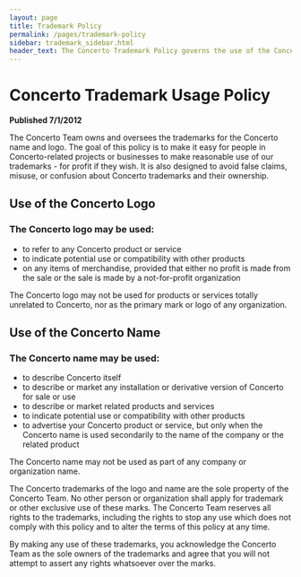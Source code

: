 ```yaml
---
layout: page
title: Trademark Policy
permalink: /pages/trademark-policy
sidebar: trademark_sidebar.html
header_text: The Concerto Trademark Policy governs the use of the Concerto name and logo mark. Read this page to find out more.
---
```


# Concerto Trademark Usage Policy

**Published 7/1/2012**

The Concerto Team owns and oversees the trademarks for the Concerto name and logo. The goal of this policy is to make it easy for people in Concerto-related projects or businesses to make reasonable use of our trademarks - for profit if they wish. It is also designed to avoid false claims, misuse, or confusion about Concerto trademarks and their ownership.

## Use of the Concerto Logo

### The Concerto logo may be used:

*   to refer to any Concerto product or service
*   to indicate potential use or compatibility with other products
*   on any items of merchandise, provided that either no profit is made from the sale or the sale is made by a not-for-profit organization

The Concerto logo may not be used for products or services totally unrelated to Concerto, nor as the primary mark or logo of any organization.

## Use of the Concerto Name

### The Concerto name may be used:

*   to describe Concerto itself
*   to describe or market any installation or derivative version of Concerto for sale or use
*   to describe or market related products and services
*   to indicate potential use or compatibility with other products
*   to advertise your Concerto product or service, but only when the Concerto name is used secondarily to the name of the company or the related product

The Concerto name may not be used as part of any company or organization name.

The Concerto trademarks of the logo and name are the sole property of the Concerto Team. No other person or organization shall apply for trademark or other exclusive use of these marks. The Concerto Team reserves all rights to the trademarks, including the rights to stop any use which does not comply with this policy and to alter the terms of this policy at any time.

By making any use of these trademarks, you acknowledge the Concerto Team as the sole owners of the trademarks and agree that you will not attempt to assert any rights whatsoever over the marks.